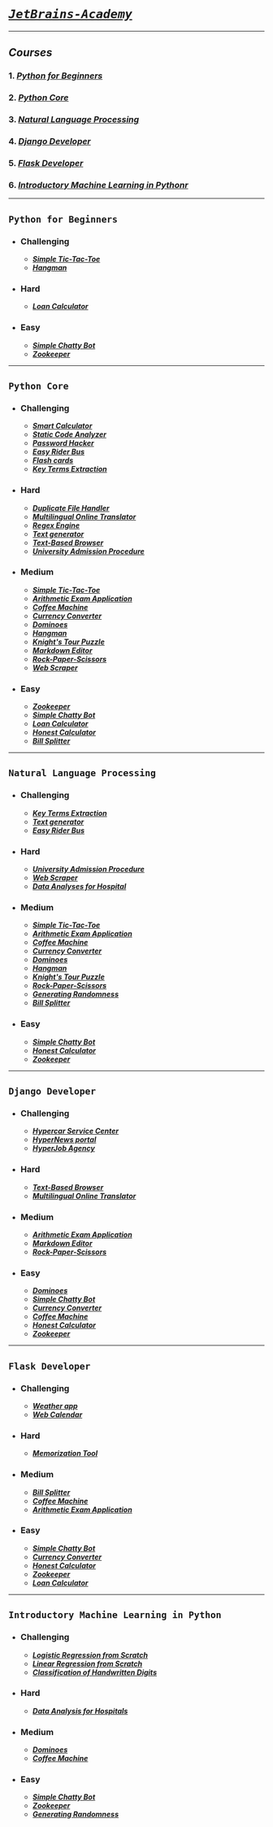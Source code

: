 # [_`JetBrains-Academy`_](https://hyperskill.org/)
_____________________
## _Courses_
### 1. [*Python for Beginners*](#Python-for-Beginners)
### 2. [*Python Core*](#Python-Core)
### 3. [*Natural Language Processing*](#Natural-Language-Processing)
### 4. [*Django Developer*](#Django-Developer)
### 5. [*Flask Developer*](#Flask-Developer)
### 6. [*Introductory Machine Learning in Pythonr*](#Introductory-Machine-Learning-in-Python)
_____________________
## `Python for Beginners`
* ### Challenging
  - [***Simple Tic-Tac-Toe***](PythonCore/Simple%20Tic-Tac-Toe/tictac.py)
  - [***Hangman***](PythonCore/Hangman/hangman.py)
* ### Hard
  - [***Loan Calculator***](PythonCore/Loan%20Calculator/loancalculator.py)
* ### Easy
  - [***Simple Chatty Bot***](PythonCore/Simple%20Chatty%20Bot/chatty_bot.py)
  - [***Zookeeper***](PythonCore/Zookeeper/zoop.py)
______________________________
## `Python Core`
* ### Challenging
  - [***Smart Calculator***](PythonCore/Smart%20Calculator/Calculator.py)
  - [***Static Code Analyzer***](PythonCore/Static%20Code%20Analyzer/code_analyzer.py)
  - [***Password Hacker***](PythonCore/Password%20Hacker/hack.py)
  - [***Easy Rider Bus***](PythonCore/Easy%20Rider%20Bus/easy_bus.py)
  - [***Flash cards***](PythonCore/Flash%20cards/FlashCards.py)
  - [***Key Terms Extraction***](PythonCore/Key%20Terms%20Extraction/keyterms.py)
* ### Hard
  - [***Duplicate File Handler***](PythonCore/Duplicate%20File%20Handler/handler.py)
  - [***Multilingual Online Translator***](PythonCore/Multilingual%20Online%20Translator/translator.py)
  - [***Regex Engine***](PythonCore/Regex%20Engine/regex.py)
  - [***Text generator***](PythonCore/Text%20generator/TextGenerator.py)
  - [***Text-Based Browser***](PythonCore/Text-Based%20Browser/browser.py)
  - [***University Admission Procedure***](PythonCore/University%20Admission%20Procedure/admission.py)
* ### Medium
  - [***Simple Tic-Tac-Toe***](PythonCore/Simple%20Tic-Tac-Toe/tictac.py)
  - [***Arithmetic Exam Application***](PythonCore/Arithmetic%20Exam%20Application/arithmetic.py)
  - [***Coffee Machine***](PythonCore/Coffee%20Machine/machine.py)
  - [***Currency Converter***](PythonCore/Currency%20Converter/converter.py)
  - [***Dominoes***](PythonCore/Dominoes/dominoes.py)
  - [***Hangman***](PythonCore/Hangman/hangman.py)
  - [***Knight's Tour Puzzle***](PythonCore/Knight's%20Tour%20Puzzle/game.py)
  - [***Markdown Editor***](PythonCore/Markdown%20Editor/markdown.py)
  - [***Rock-Paper-Scissors***](PythonCore/Rock-Paper-Scissors/rockpaperscissors.py)
  - [***Web Scraper***](PythonCore/Web%20Scraper/scraper.py)
* ### Easy
  - [***Zookeeper***](PythonCore/Zookeeper/zoop.py)
  - [***Simple Chatty Bot***](PythonCore/Simple%20Chatty%20Bot/chatty_bot.py)
  - [***Loan Calculator***](PythonCore/Loan%20Calculator/loancalculator.py)
  - [***Honest Calculator***](PythonCore/Honest%20Calculator/honest.py)
  - [***Bill Splitter***](PythonCore/Bill%20Splitter/splitter.py)
_______________________________
  ## `Natural Language Processing`
* ### Challenging
  - [***Key Terms Extraction***](PythonCore/Key%20Terms%20Extraction/keyterms.py)
  - [***Text generator***](PythonCore/Text%20generator/TextGenerator.py)
  - [***Easy Rider Bus***](PythonCore/Easy%20Rider%20Bus/easy_bus.py)
* ### Hard
  - [***University Admission Procedure***](PythonCore/University%20Admission%20Procedure/admission.py)
  - [***Web Scraper***](PythonCore/Web%20Scraper/scraper.py)
  - [***Data Analyses for Hospital***]()
* ### Medium
  - [***Simple Tic-Tac-Toe***](PythonCore/Simple%20Tic-Tac-Toe/tictac.py)
  - [***Arithmetic Exam Application***](PythonCore/Arithmetic%20Exam%20Application/arithmetic.py)
  - [***Coffee Machine***](PythonCore/Coffee%20Machine/machine.py)
  - [***Currency Converter***](PythonCore/Currency%20Converter/converter.py)
  - [***Dominoes***](PythonCore/Dominoes/dominoes.py)
  - [***Hangman***](PythonCore/Hangman/hangman.py)
  - [***Knight's Tour Puzzle***](PythonCore/Knight's%20Tour%20Puzzle/game.py)
  - [***Rock-Paper-Scissors***](PythonCore/Rock-Paper-Scissors/rockpaperscissors.py)
  - [***Generating Randomness***](NaturalLanguageProcessing/Generating%20Randomness/predicator.py)
  - [***Bill Splitter***](PythonCore/Bill%20Splitter/splitter.py)

* ### Easy
  - [***Simple Chatty Bot***](PythonCore/Simple%20Chatty%20Bot/chatty_bot.py)
  - [***Honest Calculator***](PythonCore/Honest%20Calculator/honest.py)
  - [***Zookeeper***](PythonCore/Zookeeper/zoop.py)
_______________________________
  ## `Django Developer`
* ### Challenging
  - [***Hypercar Service Center***](Django%20Developer/hypercar)
  - [***HyperNews portal***](Django%20Developer/hypernews)
  - [***HyperJob Agency***](Django%20Developer/hyperjob)
* ### Hard
  - [***Text-Based Browser***](PythonCore/Text-Based%20Browser/browser.py)
  - [***Multilingual Online Translator***](PythonCore/Multilingual%20Online%20Translator/translator.py)
* ### Medium
  - [***Arithmetic Exam Application***](PythonCore/Arithmetic%20Exam%20Application/arithmetic.py)
  - [***Markdown Editor***](PythonCore/Markdown%20Editor/markdown.py)
  - [***Rock-Paper-Scissors***](PythonCore/Rock-Paper-Scissors/rockpaperscissors.py)
* ### Easy
  - [***Dominoes***](PythonCore/Dominoes/dominoes.py)
  - [***Simple Chatty Bot***](PythonCore/Simple%20Chatty%20Bot/chatty_bot.py)
  - [***Currency Converter***](PythonCore/Currency%20Converter/converter.py)
  - [***Coffee Machine***](PythonCore/Coffee%20Machine/machine.py)
  - [***Honest Calculator***](PythonCore/Honest%20Calculator/honest.py)
  - [***Zookeeper***](PythonCore/Zookeeper/zoop.py)
_______________________________

  ## `Flask Developer`
* ### Challenging
  - [***Weather app***](Flask%20Developer/Weather%20App)
  - [***Web Calendar***](Flask%20Developer/Web%20Calendar)
* ### Hard
  - [***Memorization Tool***](Flask%20Developer/Memorization%20Tool)
* ### Medium
  - [***Bill Splitter***](PythonCore/Bill%20Splitter/splitter.py)
  - [***Coffee Machine***](PythonCore/Coffee%20Machine/machine.py)
  - [***Arithmetic Exam Application***](PythonCore/Arithmetic%20Exam%20Application/arithmetic.py)
* ### Easy
  - [***Simple Chatty Bot***](PythonCore/Simple%20Chatty%20Bot/chatty_bot.py)
  - [***Currency Converter***](PythonCore/Currency%20Converter/converter.py)
  - [***Honest Calculator***](PythonCore/Honest%20Calculator/honest.py)
  - [***Zookeeper***](PythonCore/Zookeeper/zoop.py)
  - [***Loan Calculator***](PythonCore/Loan%20Calculator/loancalculator.py)

_______________________________

  ## `Introductory Machine Learning in Python`
* ### Challenging
  - [***Logistic Regression from Scratch***](Introductory%20Machine%20Learning%20in%20Python/Linear%20Regression%20from%20Scratch/regression.py)
  - [***Linear Regression from Scratch***](Flask%20Developer/Web%20Calendar)
  - [***Classification of Handwritten Digits***](Flask%20Developer/Web%20Calendar)
* ### Hard
  - [***Data Analysis for Hospitals***](Flask%20Developer/Memorization%20Tool)
* ### Medium
  - [***Dominoes***](PythonCore/Dominoes/dominoes.py)
  - [***Coffee Machine***](PythonCore/Coffee%20Machine/machine.py)
* ### Easy
  - [***Simple Chatty Bot***](PythonCore/Simple%20Chatty%20Bot/chatty_bot.py)
  - [***Zookeeper***](PythonCore/Zookeeper/zoop.py)
  - [***Generating Randomness***](NaturalLanguageProcessing/Generating%20Randomness)
